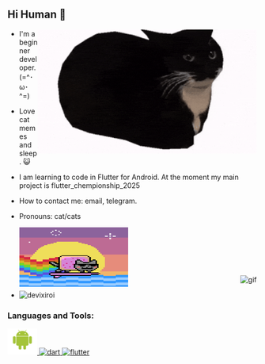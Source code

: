 ## Hi Human 👋

<img align="right" alt="gif" widht="200" height="250" src="https://github.com/devIXiroI/devIXiroI/blob/main/maxwell-%D0%BC%D0%B0%D0%BA%D1%81%D0%B2%D0%B5%D0%BB.gif">

- I'm a beginner developer.  (=^･ω･^=)

- Love cat memes and sleep. 😺

- I am learning to code in Flutter for Android. At the moment my main project is flutter_chempionship_2025

- How to contact me: email, telegram.

- Pronouns: cat/cats
 
  <img align="left" alt="gif" width="220" height="120" src="https://github.com/devIXiroI/devIXiroI/blob/main/aq38c844r6771.gif">
## ㅤ
ㅤ
ㅤㅤㅤ
<p>&nbsp;<img align="right" alt="gif" widht="90%" height="193" src="https://github-readme-stats.vercel.app/api?username=devixiroi&show_icons=true&locale=en" alt="devixiroi" /></p>



- <p align="left"> <img height="25" src="https://komarev.com/ghpvc/?username=devixiroi&label=Profile%20views&color=0e75b6&style=flat" alt="devixiroi" /> </p>
<h3 align="left">Languages and Tools:</h3>
 <p align="left"> <a href="https://developer.android.com" target="_blank" rel="noreferrer"> <img src="https://raw.githubusercontent.com/devicons/devicon/master/icons/android/android-original-wordmark.svg" alt="android" width="60" height="53"/> </a> <a href="https://dart.dev" target="_blank" rel="noreferrer"> <img src="https://www.vectorlogo.zone/logos/dartlang/dartlang-icon.svg" alt="dart" width="60" height="53"/> </a> <a href="https://flutter.dev" target="_blank" rel="noreferrer"> <img src="https://www.vectorlogo.zone/logos/flutterio/flutterio-icon.svg" alt="flutter" width="60" height="53"/> </a> </p>

